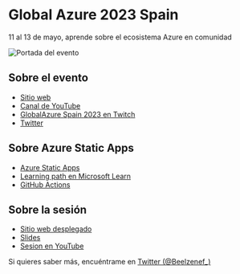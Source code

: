 # Global Azure 2023 Spain

11 al 13 de mayo, aprende sobre el ecosistema Azure en comunidad

![Portada del evento](https://globalazure.es/image/GWAB/banner-home-2023.jpg)

## Sobre el evento 

- [Sitio web](https://globalazure.es/)
- [Canal de YouTube](https://www.youtube.com/GlobalAzureSpain)
- [GlobalAzure Spain 2023 en Twitch](https://www.twitch.tv/catzure)
- [Twitter](https://twitter.com/GlobalAzureES)

## Sobre Azure Static Apps

- [Azure Static Apps](https://azure.microsoft.com/en-gb/products/app-service/static/)
- [Learning path en Microsoft Learn](https://learn.microsoft.com/en-us/training/paths/azure-static-web-apps/)
- [GitHub Actions](https://docs.github.com/en/actions)

## Sobre la sesión

- [Sitio web desplegado](https://agreeable-sand-0e7759403.3.azurestaticapps.net/)
- [Slides](https://1drv.ms/p/s!AkcJg4FUx8k0iFz5P_8wochPJX9n?e=Z2ygBv)
- [Sesion en YouTube](https://youtu.be/bLPPpqwC0R0)

Si quieres saber más, encuéntrame en [Twitter (@Beelzenef_)](https://twitter.com/Beelzenef_)